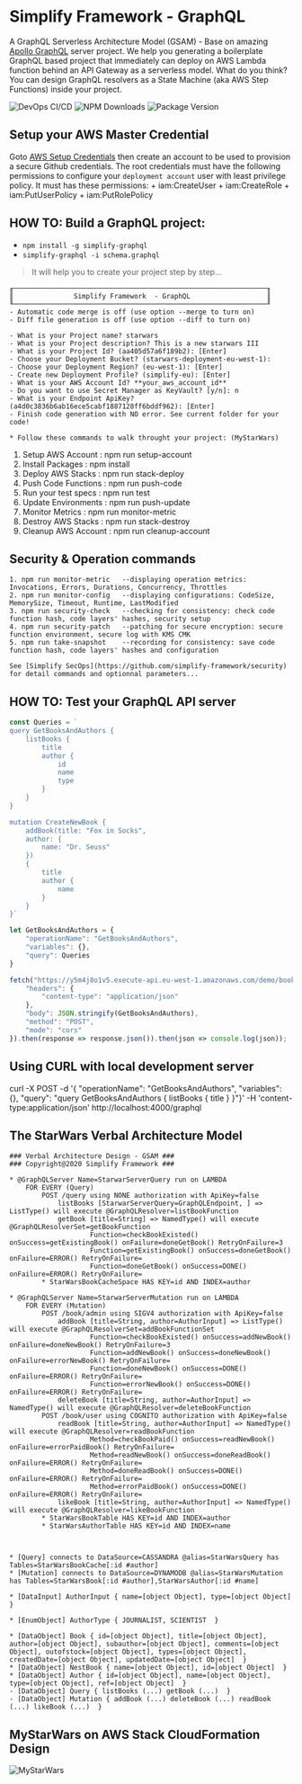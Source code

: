 # Simplify Framework - GraphQL 

A GraphQL Serverless Architecture Model (GSAM) - Base on amazing [Apollo GraphQL](https://www.apollographql.com/) server project. We help you generating a boilerplate GraphQL based project that immediately can deploy on AWS Lambda function behind an API Gateway as a serverless model. What do you think? You can design GraphQL resolvers as a State Machine (aka AWS Step Functions) inside your project.

![DevOps CI/CD](https://github.com/simplify-framework/graphql/workflows/DevOps%20CI/CD/badge.svg)
![NPM Downloads](https://img.shields.io/npm/dw/simplify-graphql)
![Package Version](https://img.shields.io/github/package-json/v/simplify-framework/graphql?color=green)

## Setup your AWS Master Credential

Goto [AWS Setup Credentials](https://docs.aws.amazon.com/sdk-for-java/v1/developer-guide/setup-credentials.html) then create an account to be used to provision a secure Github credentials. The root credentials must have the following permissions to configure your `deployment account` user with least privilege policy. It must has these permissions:
	+ iam:CreateUser
	+ iam:CreateRole
	+ iam:PutUserPolicy
	+ iam:PutRolePolicy
		
## HOW TO: Build a GraphQL project:
- `npm install -g simplify-graphql`
- `simplify-graphql -i schema.graphql`

> It will help you to create your project step by step...

    ╓───────────────────────────────────────────────────────────────╖
    ║               Simplify Framework  - GraphQL                   ║
    ╙───────────────────────────────────────────────────────────────╜
    - Automatic code merge is off (use option --merge to turn on)
    - Diff file generation is off (use option --diff to turn on)

    - What is your Project name? starwars
    - What is your Project description? This is a new starwars III
    - What is your Project Id? (aa405d57a6f189b2): [Enter]
    - Choose your Deployment Bucket? (starwars-deployment-eu-west-1): 
    - Choose your Deployment Region? (eu-west-1): [Enter]
    - Create new Deployment Profile? (simplify-eu): [Enter]
    - What is your AWS Account Id? **your_aws_account_id**
    - Do you want to use Secret Manager as KeyVault? [y/n]: n
    - What is your Endpoint ApiKey? (a4d0c3836b6ab16ece5cabf1887128ff6bddf962): [Enter]
    - Finish code generation with NO error. See current folder for your code!

    * Follow these commands to walk throught your project: (MyStarWars)

   1. Setup AWS Account         : npm run setup-account 
   2. Install Packages          : npm install 
   3. Deploy AWS Stacks         : npm run stack-deploy 
   4. Push Code Functions       : npm run push-code 
   5. Run your test specs       : npm run test 
   6. Update Environments       : npm run push-update 
   7. Monitor Metrics           : npm run monitor-metric 
   8. Destroy AWS Stacks        : npm run stack-destroy 
   9. Cleanup AWS Account       : npm run cleanup-account 

## Security & Operation commands

    1. npm run monitor-metric   --displaying operation metrics: Invocations, Errors, Durations, Concurrency, Throttles
    2. npm run monitor-config   --displaying configurations: CodeSize, MemorySize, Timeout, Runtime, LastModified
    3. npm run security-check   --checking for consistency: check code function hash, code layers' hashes, security setup
    4. npm run security-patch   --patching for secure encryption: secure function environment, secure log with KMS CMK
    5. npm run take-snapshot    --recording for consistency: save code function hash, code layers' hashes and configuration

    See [Simplify SecOps](https://github.com/simplify-framework/security) for detail commands and optionnal parameters...

## HOW TO: Test your GraphQL API server
```JavaScript
const Queries = `
query GetBooksAndAuthors {
    listBooks {
        title
        author {
            id
            name
            type
        }
    }
}

mutation CreateNewBook {
    addBook(title: "Fox in Socks",
    author: {
        name: "Dr. Seuss"
    })
    {
        title
        author {
            name
        }
    }
}`

let GetBooksAndAuthors = {
    "operationName": "GetBooksAndAuthors",
    "variables": {},
    "query": Queries
}

fetch("https://y5m4j8o1v5.execute-api.eu-west-1.amazonaws.com/demo/book/user", {
    "headers": {
        "content-type": "application/json"
    },
    "body": JSON.stringify(GetBooksAndAuthors),
    "method": "POST",
    "mode": "cors"
}).then(response => response.json()).then(json => console.log(json));
```

## Using CURL with local development server

curl -X POST -d '{ "operationName": "GetBooksAndAuthors", "variables": {}, "query": "query GetBooksAndAuthors { listBooks { title } }"}' -H 'content-type:application/json' http://localhost:4000/graphql

## The StarWars Verbal Architecture Model
```
### Verbal Architecture Design - GSAM ###
### Copyright@2020 Simplify Framework ###

* @GraphQLServer Name=StarwarServerQuery run on LAMBDA
    FOR EVERY (Query)
        POST /query using NONE authorization with ApiKey=false
            listBooks [StarwarServerQuery=GraphQLEndpoint, ] => ListType() will execute @GraphQLResolver=listBookFunction
            getBook [title=String] => NamedType() will execute @GraphQLResolverSet=getBookFunction
                    Function=checkBookExisted() onSuccess=getExistingBook() onFailure=doneGetBook() RetryOnFailure=3
                    Function=getExistingBook() onSuccess=doneGetBook() onFailure=ERROR() RetryOnFailure=
                    Function=doneGetBook() onSuccess=DONE() onFailure=ERROR() RetryOnFailure=
        * StarWarsBookCacheSpace HAS KEY=id AND INDEX=author
    
* @GraphQLServer Name=StarwarServerMutation run on LAMBDA
    FOR EVERY (Mutation)
        POST /book/admin using SIGV4 authorization with ApiKey=false
            addBook [title=String, author=AuthorInput] => ListType() will execute @GraphQLResolverSet=addBookFunctionSet
                    Function=checkBookExisted() onSuccess=addNewBook() onFailure=doneNewBook() RetryOnFailure=3
                    Function=addNewBook() onSuccess=doneNewBook() onFailure=errorNewBook() RetryOnFailure=
                    Function=doneNewBook() onSuccess=DONE() onFailure=ERROR() RetryOnFailure=
                    Function=errorNewBook() onSuccess=DONE() onFailure=ERROR() RetryOnFailure=
            deleteBook [title=String, author=AuthorInput] => NamedType() will execute @GraphQLResolver=deleteBookFunction
        POST /book/user using COGNITO authorization with ApiKey=false
            readBook [title=String, author=AuthorInput] => NamedType() will execute @GraphQLResolver=readBookFunction
                    Method=checkBookPaid() onSuccess=readNewBook() onFailure=errorPaidBook() RetryOnFailure=
                    Method=readNewBook() onSuccess=doneReadBook() onFailure=ERROR() RetryOnFailure=
                    Method=doneReadBook() onSuccess=DONE() onFailure=ERROR() RetryOnFailure=
                    Method=errorPaidBook() onSuccess=DONE() onFailure=ERROR() RetryOnFailure=
            likeBook [title=String, author=AuthorInput] => NamedType() will execute @GraphQLResolver=likeBookFunction
        * StarWarsBookTable HAS KEY=id AND INDEX=author
        * StarWarsAuthorTable HAS KEY=id AND INDEX=name
    


* [Query] connects to DataSource=CASSANDRA @alias=StarWarsQuery has Tables=StarWarsBookCache[:id #author]
* [Mutation] connects to DataSource=DYNAMODB @alias=StarWarsMutation has Tables=StarWarsBook[:id #author],StarWarsAuthor[:id #name]

* [DataInput] AuthorInput { name=[object Object], type=[object Object]  }

* [EnumObject] AuthorType { JOURNALIST, SCIENTIST  }

* [DataObject] Book { id=[object Object], title=[object Object], author=[object Object], subauthor=[object Object], comments=[object Object], outofstock=[object Object], types=[object Object], createdDate=[object Object], updatedDate=[object Object]  }
* [DataObject] NestBook { name=[object Object], id=[object Object]  }
* [DataObject] Author { id=[object Object], name=[object Object], type=[object Object], ref=[object Object]  }
- [DataObject] Query { listBooks (...) getBook (...)  }
- [DataObject] Mutation { addBook (...) deleteBook (...) readBook (...) likeBook (...)  }

```

## MyStarWars on AWS Stack CloudFormation Design

![MyStarWars](https://github.com/simplify-framework/graphql/blob/1a36f73c4e2d9c256b40dca622a3a46248bf843a/templates/cfn-designer.png?raw=true)